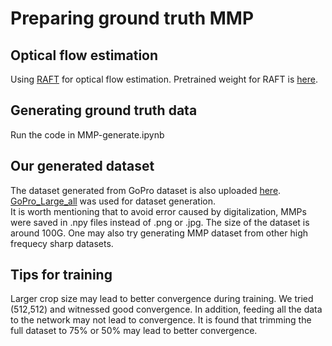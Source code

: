 # Preparing ground truth MMP
## Optical flow estimation
Using [RAFT](https://github.com/princeton-vl/RAFT) for optical flow estimation. Pretrained weight for RAFT is [here](https://drive.google.com/file/d/1Q9_W23OaXrZO_AwXgLvNtpTFSFeROCBO/view?usp=sharing).
## Generating ground truth data
Run the code in MMP-generate.ipynb
## Our generated dataset
The dataset generated from GoPro dataset is also uploaded [here](https://drive.google.com/file/d/1Z9xr6MFvuo9TMlT1wJMTscYBXuvEShO9/view?usp=sharing).  
[GoPro_Large_all](https://seungjunnah.github.io/Datasets/gopro.html) was used for dataset generation.  
It is worth mentioning that to avoid error caused by digitalization, MMPs were saved in .npy files instead of .png or .jpg. The size of the dataset is around 100G. One may also try generating MMP dataset from other high frequecy sharp datasets.  
## Tips for training  
Larger crop size may lead to better convergence during training. We tried (512,512) and witnessed good convergence. In addition, feeding all the data to the network may not lead to convergence. It is found that trimming the full dataset to 75% or 50% may lead to better convergence.  
